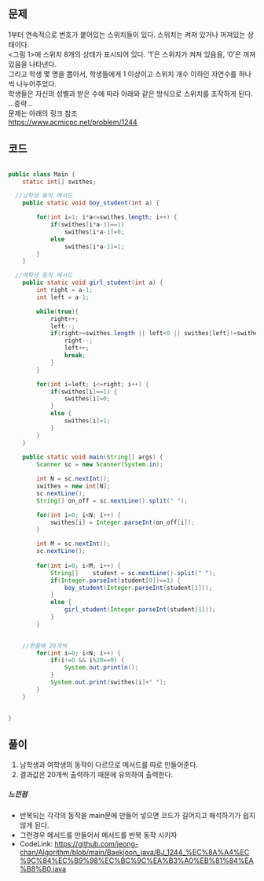 ## 문제<br>
1부터 연속적으로 번호가 붙어있는 스위치들이 있다. 스위치는 켜져 있거나 꺼져있는 상태이다.<br>
<그림 1>에 스위치 8개의 상태가 표시되어 있다. ‘1’은 스위치가 켜져 있음을, ‘0’은 꺼져 있음을 나타낸다.<br>
그리고 학생 몇 명을 뽑아서, 학생들에게 1 이상이고 스위치 개수 이하인 자연수를 하나씩 나누어주었다.<br>
학생들은 자신의 성별과 받은 수에 따라 아래와 같은 방식으로 스위치를 조작하게 된다.<br>
...중략...<br>
문제는 아래의 링크 참조<br>
<https://www.acmicpc.net/problem/1244>

## 코드
```java

public class Main {
	static int[] swithes;    

  //남학생 동작 메서드
	public static void boy_student(int a) {

		for(int i=1; i*a<=swithes.length; i++) {
			if(swithes[i*a-1]==1)
				swithes[i*a-1]=0;
			else
				swithes[i*a-1]=1;
		}
	}

  //여학생 동작 메서드
	public static void girl_student(int a) {
		int right = a-1;
		int left = a-1;

		while(true){
			right++;
			left--;
			if(right>=swithes.length || left<0 || swithes[left]!=swithes[right]) {
				right--;
				left++;
				break;
			}
		}

		for(int i=left; i<=right; i++) {
			if(swithes[i]==1) {
				swithes[i]=0;
			}
			else {
				swithes[i]=1;
			}
		}
	}
  
	public static void main(String[] args) {
		Scanner sc = new Scanner(System.in);

		int N = sc.nextInt();
		swithes = new int[N];
		sc.nextLine();
		String[] on_off = sc.nextLine().split(" ");

		for(int i=0; i<N; i++) {
			swithes[i] = Integer.parseInt(on_off[i]);
		}

		int M = sc.nextInt();
		sc.nextLine();
		
		for(int i=0; i<M; i++) {
			String[]	student = sc.nextLine().split(" ");
			if(Integer.parseInt(student[0])==1) {
				boy_student(Integer.parseInt(student[1]));
			}
			else {
				girl_student(Integer.parseInt(student[1]));
			}
		}
		

    //한줄에 20개씩 
		for(int i=0; i<N; i++) {
			if(i!=0 && i%20==0) {
				System.out.println();
			}
			System.out.print(swithes[i]+" ");
		}
	}


}
  ```
  ## 풀이<br>
  1. 남학생과 여학생의 동작이 다르므로 메서드를 따로 만들어준다.
  2. 결과값은 20개씩 출력하기 때문에 유의하여 출력한다.
  
  ##### 느낀점<br>
  - 반복되는 각각의 동작을 main문에 만들어 넣으면 코드가 길어지고 해석하기가 쉽지 않게 된다.
  - 그런경우 메서드를 만들어서 메서드를 반복 동작 시키자
  - CodeLink: <https://github.com/jeong-chan/Algorithm/blob/main/Baekjoon_java/BJ_1244_%EC%8A%A4%EC%9C%84%EC%B9%98%EC%BC%9C%EA%B3%A0%EB%81%84%EA%B8%B0.java>
